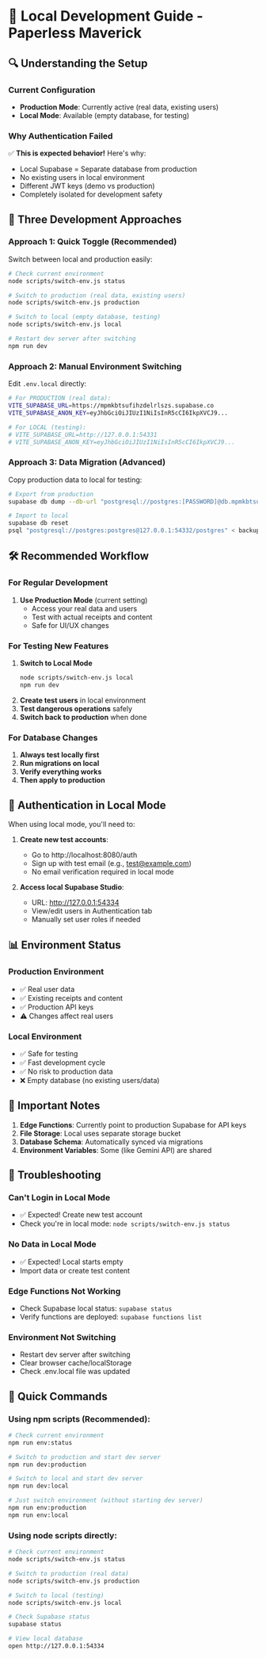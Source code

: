 # 🚀 Local Development Guide - Paperless Maverick

## 🔍 Understanding the Setup

### **Current Configuration**
- **Production Mode**: Currently active (real data, existing users)
- **Local Mode**: Available (empty database, for testing)

### **Why Authentication Failed**
✅ **This is expected behavior!** Here's why:
- Local Supabase = Separate database from production
- No existing users in local environment
- Different JWT keys (demo vs production)
- Completely isolated for development safety

## 🎯 Three Development Approaches

### **Approach 1: Quick Toggle (Recommended)**
Switch between local and production easily:

```bash
# Check current environment
node scripts/switch-env.js status

# Switch to production (real data, existing users)
node scripts/switch-env.js production

# Switch to local (empty database, testing)
node scripts/switch-env.js local

# Restart dev server after switching
npm run dev
```

### **Approach 2: Manual Environment Switching**
Edit `.env.local` directly:

```bash
# For PRODUCTION (real data):
VITE_SUPABASE_URL=https://mpmkbtsufihzdelrlszs.supabase.co
VITE_SUPABASE_ANON_KEY=eyJhbGciOiJIUzI1NiIsInR5cCI6IkpXVCJ9...

# For LOCAL (testing):
# VITE_SUPABASE_URL=http://127.0.0.1:54331
# VITE_SUPABASE_ANON_KEY=eyJhbGciOiJIUzI1NiIsInR5cCI6IkpXVCJ9...
```

### **Approach 3: Data Migration (Advanced)**
Copy production data to local for testing:

```bash
# Export from production
supabase db dump --db-url "postgresql://postgres:[PASSWORD]@db.mpmkbtsufihzdelrlszs.supabase.co:5432/postgres" > backup.sql

# Import to local
supabase db reset
psql "postgresql://postgres:postgres@127.0.0.1:54332/postgres" < backup.sql
```

## 🛠️ Recommended Workflow

### **For Regular Development**
1. **Use Production Mode** (current setting)
   - Access your real data and users
   - Test with actual receipts and content
   - Safe for UI/UX changes

### **For Testing New Features**
1. **Switch to Local Mode**
   ```bash
   node scripts/switch-env.js local
   npm run dev
   ```
2. **Create test users** in local environment
3. **Test dangerous operations** safely
4. **Switch back to production** when done

### **For Database Changes**
1. **Always test locally first**
2. **Run migrations on local**
3. **Verify everything works**
4. **Then apply to production**

## 🔐 Authentication in Local Mode

When using local mode, you'll need to:

1. **Create new test accounts**:
   - Go to http://localhost:8080/auth
   - Sign up with test email (e.g., test@example.com)
   - No email verification required in local mode

2. **Access local Supabase Studio**:
   - URL: http://127.0.0.1:54334
   - View/edit users in Authentication tab
   - Manually set user roles if needed

## 📊 Environment Status

### **Production Environment**
- ✅ Real user data
- ✅ Existing receipts and content
- ✅ Production API keys
- ⚠️ Changes affect real users

### **Local Environment**
- ✅ Safe for testing
- ✅ Fast development cycle
- ✅ No risk to production data
- ❌ Empty database (no existing users/data)

## 🚨 Important Notes

1. **Edge Functions**: Currently point to production Supabase for API keys
2. **File Storage**: Local uses separate storage bucket
3. **Database Schema**: Automatically synced via migrations
4. **Environment Variables**: Some (like Gemini API) are shared

## 🔧 Troubleshooting

### **Can't Login in Local Mode**
- ✅ Expected! Create new test account
- Check you're in local mode: `node scripts/switch-env.js status`

### **No Data in Local Mode**
- ✅ Expected! Local starts empty
- Import data or create test content

### **Edge Functions Not Working**
- Check Supabase local status: `supabase status`
- Verify functions are deployed: `supabase functions list`

### **Environment Not Switching**
- Restart dev server after switching
- Clear browser cache/localStorage
- Check .env.local file was updated

## 🎯 Quick Commands

### **Using npm scripts (Recommended):**
```bash
# Check current environment
npm run env:status

# Switch to production and start dev server
npm run dev:production

# Switch to local and start dev server
npm run dev:local

# Just switch environment (without starting dev server)
npm run env:production
npm run env:local
```

### **Using node scripts directly:**
```bash
# Check current environment
node scripts/switch-env.js status

# Switch to production (real data)
node scripts/switch-env.js production

# Switch to local (testing)
node scripts/switch-env.js local

# Check Supabase status
supabase status

# View local database
open http://127.0.0.1:54334
```
